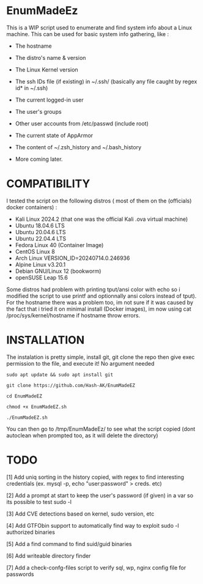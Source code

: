 # EnumMadeEz
This is a WIP script used to enumerate and find system info about a Linux machine. This can be used for basic system info gathering, like : 

- The hostname

- The distro's name & version 

- The Linux Kernel version 

- The ssh IDs file (if existing) in ~/.ssh/ (basically any file caught by regex id* in ~/.ssh)

- The current logged-in user

- The user's groups

- Other user accounts from /etc/passwd (include root)

- The current state of AppArmor

- The content of ~/.zsh_history and ~/.bash_history

- More coming later. 

# COMPATIBILITY
I tested the script on the following distros ( most of them on the (officials) docker containers) :
- Kali Linux 2024.2 (that one was the official Kali .ova virtual machine)
- Ubuntu 18.04.6 LTS
- Ubuntu 20.04.6 LTS
- Ubuntu 22.04.4 LTS
- Fedora Linux 40 (Container Image)
- CentOS Linux 8
- Arch Linux VERSION_ID=20240714.0.246936
- Alpine Linux v3.20.1
- Debian GNU/Linux 12 (bookworm)
- openSUSE Leap 15.6

Some distros had problem with printing tput/ansi color with echo so i modified the script to use printf and optionnally ansi colors instead of tput). For the hostname there was a problem too, im not sure if it was caused by the fact that i tried it on minimal install (Docker images), im now using cat /proc/sys/kernel/hostname if hostname throw errors.


# INSTALLATION
The instalation is pretty simple, install git, git clone the repo then give exec permission to the file, and execute it! No argument needed 

`sudo apt update && sudo apt install git`

`git clone https://github.com/Hash-AK/EnumMadeEZ`

`cd EnumMadeEZ`

`chmod +x EnumMadeEZ.sh`

`./EnumMadeEZ.sh`

You can then go to /tmp/EnumMadeEz/ to see what the script copied (dont autoclean when prompted too, as it will delete the directory)



# TODO 
[1] Add uniq sorting in the history copied, with regex to find interesting credentials (ex. mysql -p, echo "user:password" > creds. etc)


[2] Add a prompt at start to keep the user's password (if given) in a var so its possible to test sudo -l


[3] Add CVE detections based on kernel, sudo version, etc


[4] Add GTFObin support to automatically find way to exploit sudo -l authorized binaries


[5] Add a find command to find suid/guid binaries


[6] Add writeable directory finder


[7] Add a check-confg-files script to verify sql, wp, nginx config file for passwords
